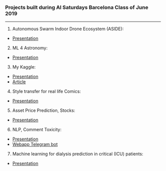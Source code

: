 ### Projects built during AI Saturdays Barcelona Class of June 2019
---

1) Autonomous Swarm Indoor Drone Ecosystem (ASIDE):
- [Presentation](https://drive.google.com/file/d/1WPWUK3d1jTyrC2XQoaOu_WQG-r9oiiXi/view)
2) ML 4 Astronomy:
- [Presentation](https://docs.google.com/presentation/d/1sNPm62t975S9ZGqxsNBQHHn1leYuKv8EoEQVP21dX4A/edit#slide=id.p)
3) My Kaggle:
- [Presentation](https://docs.google.com/presentation/d/1SKMz6z8rMYPLgJxMiXxtwu4v7i7OxM83U8VOwI2F5_8/edit#slide=id.p)
- [Article](https://medium.com/saturdays-ai/kaggle-careercon-2019-competition-report-121-of-1449-top-9-21a1b7901af7)
4) Style transfer for real life Comics:
- [Presentation](ttps://drive.google.com/open?id=1tJSJfHGSVuuWTwg2CGMuaaMhkYwahERrN2ucy8iGOj8)
5) Asset Price Prediction, Stocks:
- [Presentation](https://drive.google.com/open?id=1KsFhk2wszUQtxLdeKnA1tvWc3YWwKvw2d9jJz4gBK4g)
6) NLP, Comment Toxicity:
- [Presentation](https://drive.google.com/open?id=1WRdjnz2YO4Y_aFhxz-xWBkSqe08zgqMXVegdwDuDSGY)
- [Webapp Telegram bot](https://qrgo.page.link/jCdMh)
7) Machine learning for dialysis prediction in critical (ICU) patients:
- [Presentation](https://drive.google.com/open?id=15v_kqSae7l7QLa0K4ghYKBfhVaC7pizMtlE4aP2Ilek)
